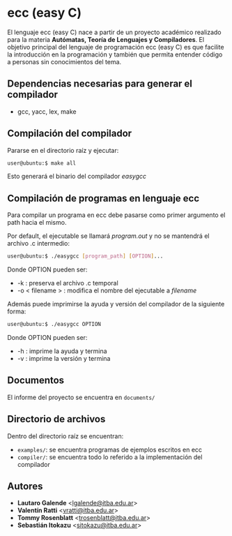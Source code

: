 # ecc (easy C)

El lenguaje ecc (easy C) nace a partir de un proyecto académico realizado para la materia **Autómatas, Teoría de Lenguajes y Compiladores**. El objetivo principal del lenguaje de programación ecc (easy C) es que facilite la introducción en la programación y también que permita entender código a personas sin conocimientos del tema. 

## Dependencias necesarias para generar el compilador
- gcc, yacc, lex, make

## Compilación del compilador
Pararse en el directorio raíz y ejecutar:
```sh
user@ubuntu:$ make all
```
Esto generará el binario del compilador *easygcc*

## Compilación de programas en lenguaje ecc
Para compilar un programa en ecc debe pasarse como primer argumento el path hacia el mismo. 

Por default, el ejecutable se llamará *program.out* y no se mantendrá el archivo .c intermedio:
```sh
user@ubuntu:$ ./easygcc [program_path] [OPTION]...
```
Donde OPTION pueden ser:
- -k : preserva el archivo .c temporal
- -o < filename > : modifica el nombre del ejecutable a *filename*

Además puede imprimirse la ayuda y versión del compilador de la siguiente forma:
```sh
user@ubuntu:$ ./easygcc OPTION
```
Donde OPTION pueden ser:
- -h : imprime la ayuda y termina
- -v : imprime la versión y termina

## Documentos
El informe del proyecto se encuentra en `documents/`

## Directorio de archivos
Dentro del directorio raíz se encuentran:
* `examples/`: se encuentra programas de ejemplos escritos en ecc
* `compiler/`: se encuentra todo lo referido a la implementación del compilador

## Autores

- **Lautaro Galende** <<lgalende@itba.edu.ar>>
- **Valentín Ratti** <<vratti@itba.edu.ar>>
- **Tommy Rosenblatt** <<trosenblatt@itba.edu.ar>>
- **Sebastián Itokazu** <<sitokazu@itba.edu.ar>>

